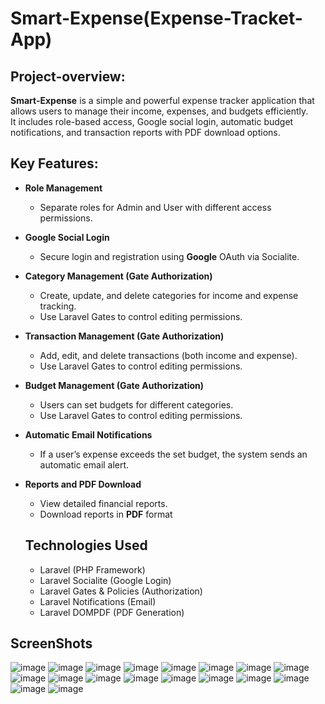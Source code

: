 # Smart-Expense(Expense-Tracket-App)

## Project-overview:
**Smart-Expense** is a simple and powerful expense tracker application that allows users to manage their income, expenses, and budgets efficiently.  
It includes role-based access, Google social login, automatic budget notifications, and transaction reports with PDF download options.

## Key Features:

- **Role Management**
  - Separate roles for Admin and User with different access permissions.
  
- **Google Social Login**
  - Secure login and registration using **Google** OAuth via Socialite.

- **Category Management (Gate Authorization)**
  - Create, update, and delete categories for income and expense tracking.
  - Use Laravel Gates to control editing permissions.

- **Transaction Management (Gate Authorization)**
  - Add, edit, and delete transactions (both income and expense).
  - Use Laravel Gates to control editing permissions.

- **Budget Management (Gate Authorization)**
  - Users can set budgets for different categories.
  - Use Laravel Gates to control editing permissions.

- **Automatic Email Notifications**
  - If a user’s expense exceeds the set budget, the system sends an automatic email alert.

- **Reports and PDF Download**
  - View detailed financial reports.
  - Download reports in **PDF** format

  ## Technologies Used
  
  - Laravel (PHP Framework)
  - Laravel Socialite (Google Login)
  - Laravel Gates & Policies (Authorization)
  - Laravel Notifications (Email)
  - Laravel DOMPDF (PDF Generation)
 
## ScreenShots
![image](https://github.com/user-attachments/assets/77285c59-6fe5-499b-b33c-cf9b8ce94c46)
![image](https://github.com/user-attachments/assets/ad686a2a-243c-4e03-8060-a10db9c4ff39)
![image](https://github.com/user-attachments/assets/a4201a7e-08fc-415b-84bb-6488f82946de)
![image](https://github.com/user-attachments/assets/ef376c2d-092e-4397-8ae0-b9c33bed4d2c)
![image](https://github.com/user-attachments/assets/916c93af-64b0-4f1a-a5bb-015132461f41)
![image](https://github.com/user-attachments/assets/3de586e6-83ac-4f8b-88ee-b32f7a3c39f2)
![image](https://github.com/user-attachments/assets/8c587927-0a9e-45db-80ef-610d393ff3ca)
![image](https://github.com/user-attachments/assets/c3121070-1e41-4f4b-b479-0070a5d56eab)
![image](https://github.com/user-attachments/assets/75d2fb37-88ee-43a8-b506-d9eb202ab343)
![image](https://github.com/user-attachments/assets/f3be7158-9bad-46ab-be1d-86c90e1035f3)
![image](https://github.com/user-attachments/assets/c02d724f-4f66-4fda-b36e-ab498ce10747)
![image](https://github.com/user-attachments/assets/20269841-1fa2-4be2-8934-8688130cb1a3)
![image](https://github.com/user-attachments/assets/d96dff91-67e1-4a40-9e5f-d4019f484c13)
![image](https://github.com/user-attachments/assets/c9cd09d6-66b8-43be-bc5c-7e736fe947a5)
![image](https://github.com/user-attachments/assets/7b281b91-82ac-4120-a0cd-5a5ac6ed5644)
![image](https://github.com/user-attachments/assets/9dd77fb9-c951-44be-94cf-2c8e03acac61)
![image](https://github.com/user-attachments/assets/4e546539-d11d-4f99-b419-022b10772b10)
![image](https://github.com/user-attachments/assets/f3a2aba5-66ba-4abb-99e4-0cb4c6d301de)


















